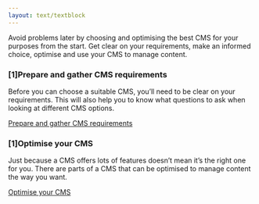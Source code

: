 ```yaml
---
layout: text/textblock
---
```

Avoid problems later by choosing and optimising the best CMS for your purposes from the start. Get clear on your requirements, make an informed choice, optimise and use your CMS to manage content.
### [1]Prepare and gather CMS requirements
Before you can choose a suitable CMS, you’ll need to be clear on your requirements. This will also help you to know what questions to ask when looking at different CMS options.

[Prepare and gather CMS requirements]()
### [1]Optimise your CMS
Just because a CMS offers lots of features doesn’t mean it’s the right one for you. There are parts of a CMS that can be optimised to manage content the way you want.

[Optimise your CMS]()



